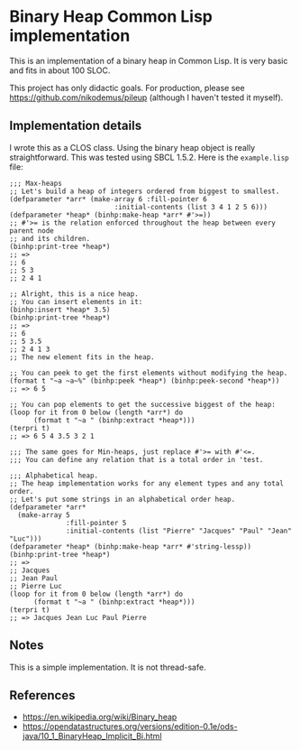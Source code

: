 # Binary Heap Common Lisp implementation
This is an implementation of a binary heap in Common Lisp. It is very basic and
fits in about 100 SLOC. 

This project has only didactic goals. For production, please see
https://github.com/nikodemus/pileup (although I haven't tested it myself).

## Implementation details
I wrote this as a CLOS class. Using the binary heap object is really
straightforward. This was tested using SBCL 1.5.2.  Here is the `example.lisp`
file:

```common-lisp
;;; Max-heaps
;; Let's build a heap of integers ordered from biggest to smallest.
(defparameter *arr* (make-array 6 :fill-pointer 6
                          :initial-contents (list 3 4 1 2 5 6)))
(defparameter *heap* (binhp:make-heap *arr* #'>=))
;; #'>= is the relation enforced throughout the heap between every parent node
;; and its children.
(binhp:print-tree *heap*)
;; =>
;; 6 
;; 5 3 
;; 2 4 1

;; Alright, this is a nice heap.
;; You can insert elements in it:
(binhp:insert *heap* 3.5)
(binhp:print-tree *heap*)
;; =>
;; 6 
;; 5 3.5 
;; 2 4 1 3
;; The new element fits in the heap.

;; You can peek to get the first elements without modifying the heap.
(format t "~a ~a~%" (binhp:peek *heap*) (binhp:peek-second *heap*))
;; => 6 5

;; You can pop elements to get the successive biggest of the heap:
(loop for it from 0 below (length *arr*) do
      (format t "~a " (binhp:extract *heap*)))
(terpri t)
;; => 6 5 4 3.5 3 2 1

;;; The same goes for Min-heaps, just replace #'>= with #'<=.
;;; You can define any relation that is a total order in 'test.

;;; Alphabetical heap.
;; The heap implementation works for any element types and any total order.
;; Let's put some strings in an alphabetical order heap.
(defparameter *arr*
  (make-array 5
              :fill-pointer 5
              :initial-contents (list "Pierre" "Jacques" "Paul" "Jean" "Luc")))
(defparameter *heap* (binhp:make-heap *arr* #'string-lessp))
(binhp:print-tree *heap*)
;; =>
;; Jacques 
;; Jean Paul 
;; Pierre Luc
(loop for it from 0 below (length *arr*) do
      (format t "~a " (binhp:extract *heap*)))
(terpri t)
;; => Jacques Jean Luc Paul Pierre
```

## Notes
This is a simple implementation. It is not thread-safe.

## References
  - https://en.wikipedia.org/wiki/Binary_heap
  - https://opendatastructures.org/versions/edition-0.1e/ods-java/10_1_BinaryHeap_Implicit_Bi.html

